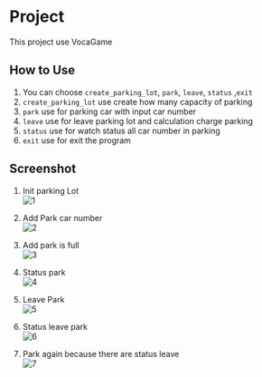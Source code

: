 # Project
This project use VocaGame

## How to Use
1. You can choose `create_parking_lot`, `park`, `leave`, `status` ,`exit`
2. `create_parking_lot` use create how many capacity of parking
3. `park` use for parking car with input car number
4. `leave` use for leave parking lot and calculation charge parking
5. `status` use for watch status all car number in parking
6. `exit` use for exit the program

## Screenshot
1. Init parking Lot <br>
![1](https://github.com/user-attachments/assets/28928135-6beb-41c1-9051-e3b7af1f668a) <br>

2. Add Park car number <br>
![2](https://github.com/user-attachments/assets/3f1e2408-e0c2-4e61-8891-5c7d4792de21) <br>

3. Add park is full <br>
![3](https://github.com/user-attachments/assets/c0eb2b30-dae5-4ff2-a653-892df54ff5a0) <br>

4. Status park <br>
![4](https://github.com/user-attachments/assets/9cc1794a-9b89-473b-a8e4-60305e65e412) <br>

5. Leave Park <br>
![5](https://github.com/user-attachments/assets/4d94fc9d-ba85-475d-9c6f-5af684c560d6) <br>

6. Status leave park <br>
![6](https://github.com/user-attachments/assets/8315110d-8443-4514-a866-1f0b5fa4fa87) <br>

7. Park again because there are status leave <br>
![7](https://github.com/user-attachments/assets/15ff5fce-3160-4ead-9e3c-3692455bb18b) <br>


